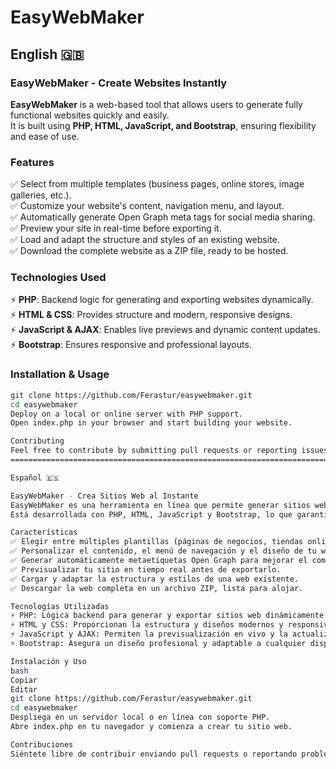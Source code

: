 # EasyWebMaker

## English 🇬🇧

### EasyWebMaker - Create Websites Instantly

**EasyWebMaker** is a web-based tool that allows users to generate fully functional websites quickly and easily.  
It is built using **PHP, HTML, JavaScript, and Bootstrap**, ensuring flexibility and ease of use.

### Features

✅ Select from multiple templates (business pages, online stores, image galleries, etc.).  
✅ Customize your website's content, navigation menu, and layout.  
✅ Automatically generate Open Graph meta tags for social media sharing.  
✅ Preview your site in real-time before exporting it.  
✅ Load and adapt the structure and styles of an existing website.  
✅ Download the complete website as a ZIP file, ready to be hosted.  

### Technologies Used

⚡ **PHP**: Backend logic for generating and exporting websites dynamically.  
⚡ **HTML & CSS**: Provides structure and modern, responsive designs.  
⚡ **JavaScript & AJAX**: Enables live previews and dynamic content updates.  
⚡ **Bootstrap**: Ensures responsive and professional layouts.  

### Installation & Usage

```bash
git clone https://github.com/Ferastur/easywebmaker.git
cd easywebmaker
Deploy on a local or online server with PHP support.
Open index.php in your browser and start building your website.

Contributing
Feel free to contribute by submitting pull requests or reporting issues! 🚀
===============================================================================================================================

Español 🇪🇸

EasyWebMaker - Crea Sitios Web al Instante
EasyWebMaker es una herramienta en línea que permite generar sitios web completamente funcionales de manera rápida y sencilla.
Está desarrollada con PHP, HTML, JavaScript y Bootstrap, lo que garantiza flexibilidad y facilidad de uso.

Características
✅ Elegir entre múltiples plantillas (páginas de negocios, tiendas online, galerías de imágenes, etc.).
✅ Personalizar el contenido, el menú de navegación y el diseño de tu web.
✅ Generar automáticamente metaetiquetas Open Graph para mejorar el compartir en redes sociales.
✅ Previsualizar tu sitio en tiempo real antes de exportarlo.
✅ Cargar y adaptar la estructura y estilos de una web existente.
✅ Descargar la web completa en un archivo ZIP, lista para alojar.

Tecnologías Utilizadas
⚡ PHP: Lógica backend para generar y exportar sitios web dinámicamente.
⚡ HTML y CSS: Proporcionan la estructura y diseños modernos y responsivos.
⚡ JavaScript y AJAX: Permiten la previsualización en vivo y la actualización dinámica del contenido.
⚡ Bootstrap: Asegura un diseño profesional y adaptable a cualquier dispositivo.

Instalación y Uso
bash
Copiar
Editar
git clone https://github.com/Ferastur/easywebmaker.git
cd easywebmaker
Despliega en un servidor local o en línea con soporte PHP.
Abre index.php en tu navegador y comienza a crear tu sitio web.

Contribuciones
Siéntete libre de contribuir enviando pull requests o reportando problemas. 🚀
